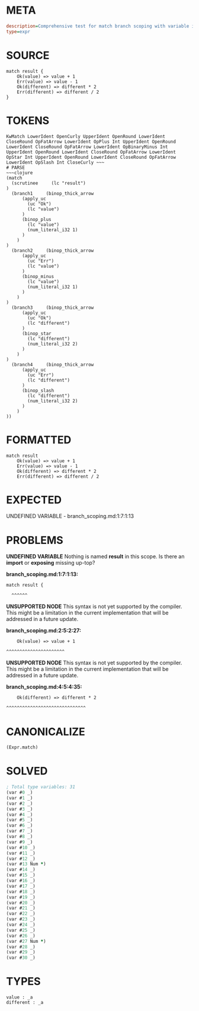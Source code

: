 # META
~~~ini
description=Comprehensive test for match branch scoping with variable isolation
type=expr
~~~
# SOURCE
~~~roc
match result {
    Ok(value) => value + 1
    Err(value) => value - 1
    Ok(different) => different * 2
    Err(different) => different / 2
}
~~~
# TOKENS
~~~text
KwMatch LowerIdent OpenCurly UpperIdent OpenRound LowerIdent CloseRound OpFatArrow LowerIdent OpPlus Int UpperIdent OpenRound LowerIdent CloseRound OpFatArrow LowerIdent OpBinaryMinus Int UpperIdent OpenRound LowerIdent CloseRound OpFatArrow LowerIdent OpStar Int UpperIdent OpenRound LowerIdent CloseRound OpFatArrow LowerIdent OpSlash Int CloseCurly ~~~
# PARSE
~~~clojure
(match
  (scrutinee     (lc "result")
)
  (branch1     (binop_thick_arrow
      (apply_uc
        (uc "Ok")
        (lc "value")
      )
      (binop_plus
        (lc "value")
        (num_literal_i32 1)
      )
    )
)
  (branch2     (binop_thick_arrow
      (apply_uc
        (uc "Err")
        (lc "value")
      )
      (binop_minus
        (lc "value")
        (num_literal_i32 1)
      )
    )
)
  (branch3     (binop_thick_arrow
      (apply_uc
        (uc "Ok")
        (lc "different")
      )
      (binop_star
        (lc "different")
        (num_literal_i32 2)
      )
    )
)
  (branch4     (binop_thick_arrow
      (apply_uc
        (uc "Err")
        (lc "different")
      )
      (binop_slash
        (lc "different")
        (num_literal_i32 2)
      )
    )
))
~~~
# FORMATTED
~~~roc
match result
	Ok(value) => value + 1
	Err(value) => value - 1
	Ok(different) => different * 2
	Err(different) => different / 2
~~~
# EXPECTED
UNDEFINED VARIABLE - branch_scoping.md:1:7:1:13
# PROBLEMS
**UNDEFINED VARIABLE**
Nothing is named **result** in this scope.
Is there an **import** or **exposing** missing up-top?

**branch_scoping.md:1:7:1:13:**
```roc
match result {
```
      ^^^^^^


**UNSUPPORTED NODE**
This syntax is not yet supported by the compiler.
This might be a limitation in the current implementation that will be addressed in a future update.

**branch_scoping.md:2:5:2:27:**
```roc
    Ok(value) => value + 1
```
    ^^^^^^^^^^^^^^^^^^^^^^


**UNSUPPORTED NODE**
This syntax is not yet supported by the compiler.
This might be a limitation in the current implementation that will be addressed in a future update.

**branch_scoping.md:4:5:4:35:**
```roc
    Ok(different) => different * 2
```
    ^^^^^^^^^^^^^^^^^^^^^^^^^^^^^^


# CANONICALIZE
~~~clojure
(Expr.match)
~~~
# SOLVED
~~~clojure
; Total type variables: 31
(var #0 _)
(var #1 _)
(var #2 _)
(var #3 _)
(var #4 _)
(var #5 _)
(var #6 _)
(var #7 _)
(var #8 _)
(var #9 _)
(var #10 _)
(var #11 _)
(var #12 _)
(var #13 Num *)
(var #14 _)
(var #15 _)
(var #16 _)
(var #17 _)
(var #18 _)
(var #19 _)
(var #20 _)
(var #21 _)
(var #22 _)
(var #23 _)
(var #24 _)
(var #25 _)
(var #26 _)
(var #27 Num *)
(var #28 _)
(var #29 _)
(var #30 _)
~~~
# TYPES
~~~roc
value : _a
different : _a
~~~
